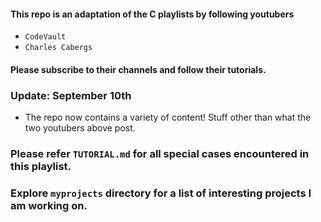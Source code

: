 #### This repo is an adaptation of the C playlists by following youtubers
* `CodeVault`
* `Charles Cabergs`
#### Please subscribe to their channels and follow their tutorials.

### Update: September 10th
* The repo now contains a variety of content! Stuff other than what the two youtubers above post.

### Please refer `TUTORIAL.md` for all special cases encountered in this playlist.
### Explore `myprojects` directory for a list of interesting projects I am working on.
